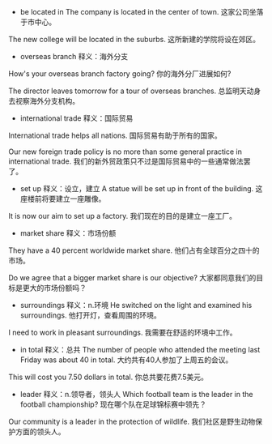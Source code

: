 * be located in
The company is located in the center of town.
这家公司坐落于市中心。

The new college will be located in the suburbs.
这所新建的学院将设在郊区。

* overseas branch
释义：海外分支

How's your overseas branch factory going?
你的海外分厂进展如何?

The director leaves tomorrow for a tour of overseas branches.
总监明天动身去视察海外分支机构。

* international trade
释义：国际贸易

International trade helps all nations.
国际贸易有助于所有的国家。

Our new foreign trade policy is no more than some general practice in international trade.
我们的新外贸政策只不过是国际贸易中的一些通常做法罢了。

* set up
释义：设立，建立
A statue will be set up in front of the building.
这座楼前将要建立一座雕像。

It is now our aim to set up a factory.
我们现在的目的是建立一座工厂。

* market share
释义：市场份额

They have a 40 percent worldwide market share.
他们占有全球百分之四十的市场。

Do we agree that a bigger market share is our objective?
大家都同意我们的目标是更大的市场份额吗？

* surroundings 释义：n.环境
He switched on the light and examined his surroundings.
他打开灯，查看周围的环境。

I need to work in pleasant surroundings.
我需要在舒适的环境中工作。

* in total 释义：总共
The number of people who attended the meeting last Friday was about 40 in total.
大约共有40人参加了上周五的会议。

This will cost you 7.50 dollars in total.
你总共要花费7.5美元。

* leader 释义：n.领导者，领头人
Which football team is the leader in the football championship?
现在哪个队在足球锦标赛中领先？

Our community is a leader in the protection of wildlife.
我们社区是野生动物保护方面的领头人。


